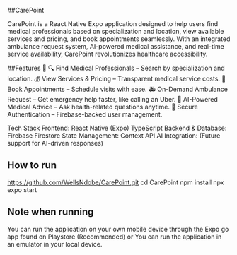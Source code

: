 ##CarePoint 

CarePoint is a React Native Expo application designed to help users find medical professionals based on specialization and location, view available services and pricing, and book appointments seamlessly. With an integrated ambulance request system, AI-powered medical assistance, and real-time service availability, CarePoint revolutionizes healthcare accessibility.

##Features 🚀
🔍 Find Medical Professionals – Search by specialization and location.
💰 View Services & Pricing – Transparent medical service costs.
📅 Book Appointments – Schedule visits with ease.
🚑 On-Demand Ambulance Request – Get emergency help faster, like calling an Uber.
🤖 AI-Powered Medical Advice – Ask health-related questions anytime.
🔐 Secure Authentication – Firebase-backed user management.

Tech Stack 
Frontend: React Native (Expo)
TypeScript
Backend & Database: Firebase Firestore
State Management: Context API
AI Integration: (Future support for AI-driven responses)

## How to run

https://github.com/WellsNdobe/CarePoint.git
cd CarePoint
npm install
npx expo start

## Note when running
You can run the application on your own mobile device through the Expo go app found on Playstore (Recommended)
or
You can run the application in an emulator in your local device.



